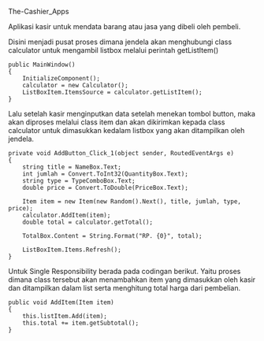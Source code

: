 The-Cashier_Apps

Aplikasi kasir untuk mendata barang atau jasa yang dibeli oleh pembeli.

Disini menjadi pusat proses dimana jendela akan menghubungi class calculator untuk mengambil listbox melalui perintah getListItem()

    public MainWindow()
    {
        InitializeComponent();
        calculator = new Calculator();
        ListBoxItem.ItemsSource = calculator.getListItem();
    }
Lalu setelah kasir menginputkan data setelah menekan tombol button, maka akan diproses melalui class item dan akan dikirimkan kepada class calculator untuk dimasukkan kedalam listbox yang akan ditampilkan oleh jendela.

    private void AddButton_Click_1(object sender, RoutedEventArgs e)
    {
        string title = NameBox.Text;
        int jumlah = Convert.ToInt32(QuantityBox.Text);
        string type = TypeComboBox.Text;
        double price = Convert.ToDouble(PriceBox.Text);

        Item item = new Item(new Random().Next(), title, jumlah, type, price);
        calculator.AddItem(item);
        double total = calculator.getTotal();

        TotalBox.Content = String.Format("RP. {0}", total);

        ListBoxItem.Items.Refresh();
    }
Untuk Single Responsibility berada pada codingan berikut. Yaitu proses dimana class tersebut akan menambahkan item yang dimasukkan oleh kasir dan ditampilkan dalam list serta menghitung total harga dari pembelian.

    public void AddItem(Item item)
    {
        this.listItem.Add(item);
        this.total += item.getSubtotal();
    }
